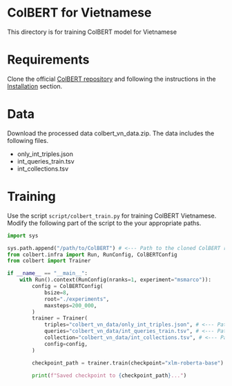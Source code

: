 # ColBERT for Vietnamese
This directory is for training ColBERT model for Vietnamese

# Requirements
Clone the official [ColBERT repository](https://github.com/stanford-futuredata/ColBERT) and following the instructions in the [Installation](https://github.com/stanford-futuredata/ColBERT#installation) section.

# Data
Download the processed data colbert_vn_data.zip. The data includes the following files.
- only_int_triples.json
- int_queries_train.tsv
- int_collections.tsv

# Training
Use the script `script/colbert_train.py` for training ColBERT Vietnamese. Modify the following part of the script to the your appropriate paths. 

```python
import sys

sys.path.append("/path/to/ColBERT") # <--- Path to the cloned ColBERT repository from https://github.com/stanford-futuredata/ColBERT
from colbert.infra import Run, RunConfig, ColBERTConfig
from colbert import Trainer

if __name__ == "__main__":
    with Run().context(RunConfig(nranks=1, experiment="msmarco")):
        config = ColBERTConfig(
            bsize=8,
            root="./experiments",
            maxsteps=200_000,
        )
        trainer = Trainer(
            triples="colbert_vn_data/only_int_triples.json", # <--- Path to the downloaded data
            queries="colbert_vn_data/int_queries_train.tsv", # <--- Path to the downloaded data
            collection="colbert_vn_data/int_collections.tsv", # <--- Path to the downloaded data
            config=config,
        )

        checkpoint_path = trainer.train(checkpoint="xlm-roberta-base")

        print(f"Saved checkpoint to {checkpoint_path}...")
```
